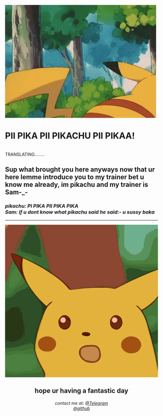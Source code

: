  <img src="/sup.gif" alt="hi">
<h1>PII PIKA PII PIKACHU PII PIKAA!</h1>
 <br>
 TRANSLATING........
 <h2>Sup what brought you here anyways now that ur here lemme introduce you to my trainer bet u know me already, im pikachu and my trainer is Sam-_-</h2>

<p>
<p align="center">
<h3><i>pikachu: PI PIKA PII PIKA PIKA <br>
 Sam: if u dont know what pikachu said he said:- <b>u sussy baka</b>
 </i></h3>
</p>
<hr>

<div align="center">
    <a href="https://www.youtube.com/watch?v=dQw4w9WgXcQ" target="_blank">
        <img src="pikachu.gif"
            alt="surprised"> </a> <br>
 <p> 
    <h2>hope ur having a fantastic day</h2>
<h6>contact me at: 
 <a href="https://t.me/pichuiscute" target="_blank">@Telegram</a> <br> 
  <a href="https://github.com/pichuiscute
" target="_blank">@github</a> <br> 
    </p>
